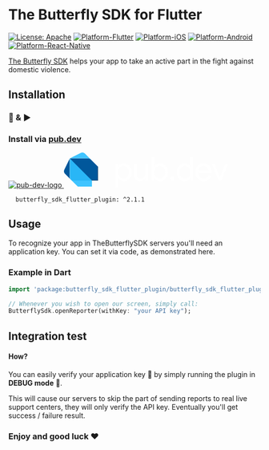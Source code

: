 # The Butterfly SDK for Flutter
[![License: Apache](https://img.shields.io/badge/License-Apache-yellow.svg)](https://github.com/TheButterflySDK/Flutter/blob/main/LICENSE)
[![Platform-Flutter](https://img.shields.io/badge/Platform-Flutter-blue.svg)](https://github.com/TheButterflySDK/Flutter)
[![Platform-iOS](https://img.shields.io/badge/Platform-iOS-lightgray.svg)](https://github.com/TheButterflySDK/iOS)
[![Platform-Android](https://img.shields.io/badge/Platform-Android-green.svg)](https://github.com/TheButterflySDK/Android)
[![Platform-React-Native](https://img.shields.io/badge/Platform-ReactNative-blue.svg)](https://github.com/TheButterflySDK/React-Native)

[The Butterfly SDK](https://github.com/TheButterflyButton/About/blob/main/README.md) helps your app to take an active part in the fight against domestic violence.

## Installation
### 🔌 & ▶️

### Install via [pub.dev](https://pub.dev/packages/butterfly_sdk_flutter_plugin)
[![pub-dev-logo](https://github.com/user-attachments/assets/d1a6ef01-6ed2-4437-bf2a-362fdd68a110)<?xml version="1.0" encoding="UTF-8"?>
<svg width="328px" height="70px" viewBox="0 0 328 70" version="1.1" xmlns="http://www.w3.org/2000/svg" xmlns:xlink="http://www.w3.org/1999/xlink">
    <!-- Generator: Sketch 61.2 (89653) - https://sketch.com -->
    <g id="pub.dev" stroke="none" stroke-width="1" fill="none" fill-rule="evenodd">
        <g id="general-ui---icons-and-components" transform="translate(-760.000000, -458.000000)">
            <g id="logo---pub.dev" transform="translate(760.000000, 458.000000)">
                <path d="M13.8762,54.1795 L2.2392,42.5365 C0.8382,41.0965 0.0372,39.1765 0.0002,37.1665 C0.1042,36.0755 0.4062,35.0125 0.8912,34.0305 L11.6552,11.6415 L13.8762,54.1795 Z" id="Fill-1" fill="#01579B"></path>
                <path d="M53.7287,13.887 L42.0857,2.244 C41.0747,1.227 38.9557,0.005 37.1617,0.005 C35.7647,-0.043 34.3787,0.265 33.1347,0.902 L11.6547,11.641 L53.7287,13.887 Z" id="Fill-3" fill="#40C4FF"></path>
                <polygon id="Fill-5" fill="#40C4FF" points="27.7585 68.0613 55.9685 68.0613 55.9685 55.9673 34.9225 49.2543 15.6755 55.9673"></polygon>
                <path d="M11.655,47.9124 C11.655,51.5244 12.106,52.3914 13.894,54.1854 L15.7,55.9914 L55.992,55.9914 L36.271,33.5904 L11.655,11.6474 L11.655,47.9124 Z" id="Fill-7" fill="#29B6F6"></path>
                <path d="M47.4557,11.6414 L11.6547,11.6414 L55.9797,55.9674 L68.0687,55.9674 L68.0687,28.2084 L53.7287,13.8874 C51.7177,11.8644 49.9307,11.6414 47.4557,11.6414" id="Fill-9" fill="#01579B"></path>
                <path d="M14.3278,54.6306 C12.5218,52.8246 12.0878,51.0606 12.0878,47.9126 L12.0878,12.0926 L11.6548,11.6416 L11.6548,47.9066 C11.6548,51.0606 11.6548,51.9276 14.3458,54.6306 L15.6938,55.9736 L14.3278,54.6306 Z" id="Fill-11" fill="#FFFFFF"></path>
                <polygon id="Fill-13" fill="#263238" points="67.611 27.7634 67.611 55.5214 55.517 55.5214 55.968 55.9674 68.063 55.9674 68.063 28.2144"></polygon>
                <path d="M53.7287,13.887 C51.5077,11.666 49.6897,11.641 47.0107,11.641 L11.6547,11.641 L12.1057,12.093 L47.0227,12.093 C48.3537,12.093 51.7297,11.87 53.7347,13.899 L53.7287,13.887 Z" id="Fill-15" fill="#FFFFFF"></path>
                <path d="M124.2932,50.4783 C125.9792,49.4403 127.3192,47.9713 128.3142,46.0683 C129.3082,44.1663 129.8062,41.9603 129.8062,39.4523 C129.8062,36.9453 129.3082,34.7403 128.3142,32.8373 C127.3192,30.9353 125.9792,29.4643 124.2932,28.4273 C122.6062,27.3893 120.8122,26.8703 118.9102,26.8703 C116.9642,26.8703 115.1582,27.3893 113.4942,28.4273 C111.8292,29.4643 110.4882,30.9353 109.4732,32.8373 C108.4572,34.7403 107.9492,36.9453 107.9492,39.4523 C107.9492,41.9603 108.4572,44.1663 109.4732,46.0683 C110.4882,47.9713 111.8292,49.4403 113.4942,50.4783 C115.1582,51.5163 116.9642,52.0343 118.9102,52.0343 C120.8122,52.0343 122.6062,51.5163 124.2932,50.4783 L124.2932,50.4783 Z M102.6952,22.9143 L107.9492,22.9143 L107.9492,27.8433 L108.2082,27.8433 C109.2022,26.1573 110.7052,24.7413 112.7162,23.5953 C114.7272,22.4503 116.9852,21.8763 119.4932,21.8763 C122.4772,21.8763 125.1682,22.6333 127.5682,24.1463 C129.9682,25.6603 131.8592,27.7563 133.2432,30.4373 C134.6262,33.1193 135.3182,36.1233 135.3182,39.4523 C135.3182,42.8253 134.6262,45.8413 133.2432,48.5003 C131.8592,51.1593 129.9682,53.2453 127.5682,54.7593 C125.1682,56.2713 122.4772,57.0283 119.4932,57.0283 C116.9852,57.0283 114.7272,56.4553 112.7162,55.3103 C110.7052,54.1653 109.2022,52.7703 108.2082,51.1263 L107.9492,51.1263 L108.2082,55.6663 L108.2082,69.9993 L102.6952,69.9993 L102.6952,22.9143 Z" id="Fill-17" fill="#FFFFFF"></path>
                <path d="M143.0041,53.5266 C140.9071,51.1916 139.8581,47.9276 139.8581,43.7326 L139.8581,22.9146 L145.3711,22.9146 L145.3711,42.8896 C145.3711,46.0466 146.0851,48.3596 147.5121,49.8296 C148.9391,51.2996 150.8621,52.0346 153.2841,52.0346 C155.1431,52.0346 156.7961,51.5386 158.2461,50.5436 C159.6931,49.5486 160.8171,48.2526 161.6181,46.6516 C162.4181,45.0526 162.8181,43.3656 162.8181,41.5926 L162.8181,22.9146 L168.3311,22.9146 L168.3311,55.9906 L163.0781,55.9906 L163.0781,51.1916 L162.8181,51.1916 C161.9101,52.8356 160.4611,54.2186 158.4731,55.3426 C156.4831,56.4656 154.3641,57.0286 152.1171,57.0286 C148.1381,57.0286 145.1011,55.8606 143.0041,53.5266" id="Fill-19" fill="#FFFFFF"></path>
                <path d="M196.8024,50.4783 C198.4894,49.4403 199.8284,47.9713 200.8234,46.0683 C201.8184,44.1663 202.3154,41.9603 202.3154,39.4523 C202.3154,36.9453 201.8184,34.7403 200.8234,32.8373 C199.8284,30.9353 198.4894,29.4643 196.8024,28.4273 C195.1164,27.3893 193.3214,26.8703 191.4194,26.8703 C189.4734,26.8703 187.6674,27.3893 186.0034,28.4273 C184.3394,29.4643 182.9984,30.9353 181.9824,32.8373 C180.9664,34.7403 180.4584,36.9453 180.4584,39.4523 C180.4584,41.9603 180.9664,44.1663 181.9824,46.0683 C182.9984,47.9713 184.3394,49.4403 186.0034,50.4783 C187.6674,51.5163 189.4734,52.0343 191.4194,52.0343 C193.3214,52.0343 195.1164,51.5163 196.8024,50.4783 M185.2254,55.3103 C183.2154,54.1653 181.7124,52.7703 180.7184,51.1263 L180.4584,51.1263 L180.4584,55.9913 L175.2054,55.9913 L175.2054,9.5543 L180.7184,9.5543 L180.7184,23.2383 L180.4584,27.8433 L180.7184,27.8433 C181.7124,26.1573 183.2154,24.7413 185.2254,23.5953 C187.2364,22.4503 189.4944,21.8763 192.0034,21.8763 C194.9864,21.8763 197.6784,22.6333 200.0774,24.1463 C202.4774,25.6603 204.3684,27.7563 205.7534,30.4373 C207.1364,33.1193 207.8284,36.1233 207.8284,39.4523 C207.8284,42.8253 207.1364,45.8413 205.7534,48.5003 C204.3684,51.1593 202.4774,53.2453 200.0774,54.7593 C197.6784,56.2713 194.9864,57.0283 192.0034,57.0283 C189.4944,57.0283 187.2364,56.4553 185.2254,55.3103" id="Fill-21" fill="#FFFFFF"></path>
                <path d="M213.632,54.7913 C212.832,53.9913 212.432,53.0073 212.432,51.8403 C212.432,50.7163 212.832,49.7543 213.632,48.9543 C214.432,48.1543 215.416,47.7543 216.583,47.7543 C217.751,47.7543 218.734,48.1543 219.534,48.9543 C220.334,49.7543 220.734,50.7163 220.734,51.8403 C220.734,53.0073 220.334,53.9913 219.534,54.7913 C218.734,55.5923 217.751,55.9913 216.583,55.9913 C215.416,55.9913 214.432,55.5923 213.632,54.7913" id="Fill-23" fill="#FFFFFF"></path>
                <path d="M247.1638,50.4783 C248.8278,49.4403 250.1678,47.9713 251.1848,46.0683 C252.1998,44.1663 252.7088,41.9603 252.7088,39.4523 C252.7088,36.9453 252.1998,34.7403 251.1848,32.8373 C250.1678,30.9353 248.8278,29.4643 247.1638,28.4273 C245.4978,27.3893 243.6928,26.8703 241.7478,26.8703 C239.8448,26.8703 238.0508,27.3893 236.3648,28.4273 C234.6788,29.4643 233.3268,30.9463 232.3108,32.8703 C231.2948,34.7933 230.7878,36.9883 230.7878,39.4523 C230.7878,41.9163 231.2948,44.1123 232.3108,46.0353 C233.3268,47.9593 234.6788,49.4403 236.3648,50.4783 C238.0508,51.5163 239.8448,52.0343 241.7478,52.0343 C243.6928,52.0343 245.4978,51.5163 247.1638,50.4783 M233.0898,54.7593 C230.6898,53.2453 228.7978,51.1593 227.4148,48.5003 C226.0298,45.8413 225.3388,42.8253 225.3388,39.4523 C225.3388,36.1233 226.0298,33.1193 227.4148,30.4373 C228.7978,27.7563 230.6898,25.6603 233.0898,24.1463 C235.4898,22.6333 238.1808,21.8763 241.1638,21.8763 C243.6708,21.8763 245.9198,22.4503 247.9088,23.5953 C249.8968,24.7413 251.4118,26.1573 252.4498,27.8433 L252.7088,27.8433 L252.4498,23.2383 L252.4498,9.5543 L257.9618,9.5543 L257.9618,55.9913 L252.7088,55.9913 L252.7088,51.1263 L252.4498,51.1263 C251.4118,52.7703 249.8968,54.1653 247.9088,55.3103 C245.9198,56.4553 243.6708,57.0283 241.1638,57.0283 C238.1808,57.0283 235.4898,56.2713 233.0898,54.7593" id="Fill-25" fill="#FFFFFF"></path>
                <path d="M288.7687,35.9505 C288.6817,34.5675 288.2927,33.1835 287.6017,31.7995 C286.9097,30.4165 285.8287,29.2485 284.3587,28.2975 C282.8887,27.3465 281.0287,26.8705 278.7817,26.8705 C276.1867,26.8705 273.9817,27.7035 272.1657,29.3675 C270.3497,31.0325 269.1597,33.2265 268.5987,35.9505 L288.7687,35.9505 Z M270.7387,54.7595 C268.2307,53.2455 266.2737,51.1585 264.8697,48.5005 C263.4637,45.8415 262.7617,42.8475 262.7617,39.5175 C262.7617,36.3625 263.4197,33.4325 264.7397,30.7295 C266.0577,28.0285 267.9387,25.8765 270.3817,24.2765 C272.8247,22.6775 275.6237,21.8765 278.7817,21.8765 C282.0237,21.8765 284.8337,22.6005 287.2127,24.0495 C289.5897,25.4985 291.4167,27.4975 292.6927,30.0485 C293.9677,32.5995 294.6057,35.5185 294.6057,38.8045 C294.6057,39.3235 294.5627,39.8855 294.4767,40.4905 L268.2737,40.4905 C268.4037,42.9985 269.0087,45.1175 270.0907,46.8465 C271.1697,48.5755 272.5437,49.8735 274.2087,50.7375 C275.8727,51.6025 277.6137,52.0345 279.4297,52.0345 C283.7527,52.0345 287.0187,50.0465 289.2227,46.0685 L293.8937,48.3375 C292.5087,50.9755 290.5847,53.0835 288.1207,54.6615 C285.6557,56.2395 282.6937,57.0285 279.2347,57.0285 C276.0787,57.0285 273.2467,56.2715 270.7387,54.7595 L270.7387,54.7595 Z" id="Fill-27" fill="#FFFFFF"></path>
                <polygon id="Fill-29" fill="#FFFFFF" points="295.4484 22.9143 301.3504 22.9143 311.5974 49.5053 311.7284 49.5053 322.1044 22.9143 327.8774 22.9143 314.3864 55.9913 308.8094 55.9913"></polygon>
            </g>
        </g>
    </g>
</svg>](https://pub.dev/packages/butterfly_sdk_flutter_plugin)

```
  butterfly_sdk_flutter_plugin: ^2.1.1
```

## Usage

To recognize your app in TheButterflySDK servers you'll need an application key. You can set it via code, as demonstrated here.

### Example in Dart

```Dart
import 'package:butterfly_sdk_flutter_plugin/butterfly_sdk_flutter_plugin.dart';

// Whenever you wish to open our screen, simply call:
ButterflySdk.openReporter(withKey: "your API key");
```

## Integration test
#### How?
You can easily verify your application key 🔑 by simply running the plugin in **DEBUG mode** 🐞.

This will cause our servers to skip the part of sending reports to real live support centers, they will only verify the API key. Eventually you'll get success / failure result.

### Enjoy and good luck ❤️
